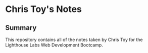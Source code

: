 # Chris Toy's Notes

## Summary

This repository contains all of the notes taken by Chris Toy for the Lighthouse Labs Web Development Bootcamp.
